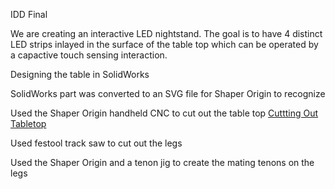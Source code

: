 IDD Final

We are creating an interactive LED nightstand. The goal is to have 4 distinct LED strips inlayed in the surface of the table top which can be operated by a capactive touch sensing interaction.

Designing the table in SolidWorks

SolidWorks part was converted to an SVG file for Shaper Origin to recognize

Used the Shaper Origin handheld CNC to cut out the table top
[Cuttting Out Tabletop](https://photos.app.goo.gl/qifHks3SJ6dKoCYE8)

Used festool track saw to cut out the legs

Used the Shaper Origin and a tenon jig to create the mating tenons on the legs

